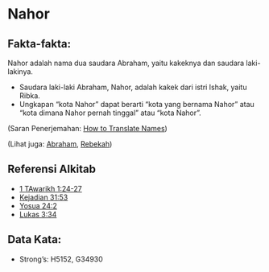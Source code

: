 # Nahor

## Fakta-fakta:

Nahor adalah nama dua saudara Abraham, yaitu kakeknya dan saudara laki-lakinya.

* Saudara laki-laki Abraham, Nahor, adalah kakek dari istri Ishak, yaitu Ribka.
* Ungkapan “kota Nahor” dapat berarti “kota yang bernama Nahor” atau “kota dimana Nahor pernah tinggal” atau “kota Nahor”.

(Saran Penerjemahan: [How to Translate Names](rc://en/ta/man/translate/translate-names))

(Lihat juga: [Abraham](../names/abraham.md), [Rebekah](../names/rebekah.md))

## Referensi Alkitab

* [1 TAwarikh 1:24-27](rc://en/tn/help/1ch/01/24)
* [Kejadian 31:53](rc://en/tn/help/gen/31/53)
* [Yosua 24:2](rc://en/tn/help/jos/24/02)
* [Lukas 3:34](rc://en/tn/help/luk/03/34)

## Data Kata:

* Strong’s: H5152, G34930
